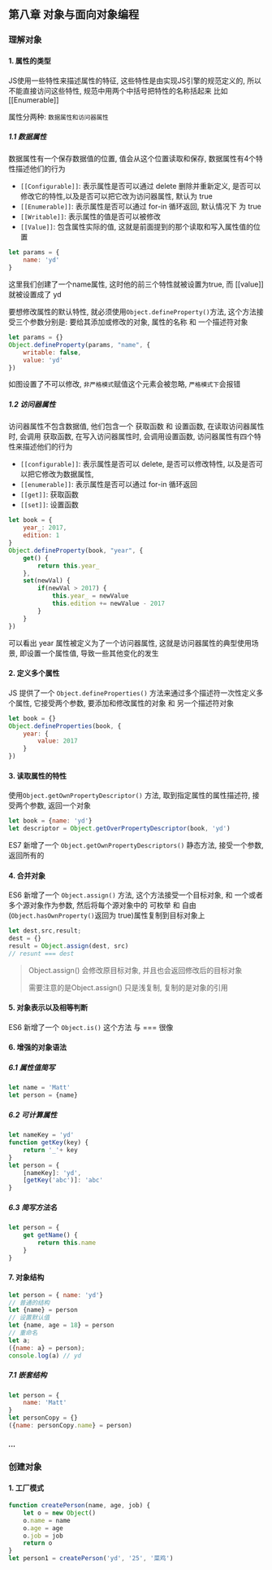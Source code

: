 ## 第八章 对象与面向对象编程

### 理解对象

#### 1. 属性的类型

JS使用一些特性来描述属性的特征, 这些特性是由实现JS引擎的规范定义的, 所以不能直接访问这些特性, 规范中用两个中括号把特性的名称括起来 比如 [[Enumerable]]

属性分两种: `数据属性和访问器属性`

##### 1.1 数据属性

数据属性有一个保存数据值的位置, 值会从这个位置读取和保存, 数据属性有4个特性描述他们的行为

+ `[[Configurable]]`: 表示属性是否可以通过 delete 删除并重新定义, 是否可以修改它的特性,以及是否可以把它改为访问器属性, 默认为 true
+ `[[Enumerable]]`: 表示属性是否可以通过 for-in 循环返回, 默认情况下 为 true
+ `[[Writable]]`: 表示属性的值是否可以被修改
+ `[[Value]]`: 包含属性实际的值, 这就是前面提到的那个读取和写入属性值的位置

```javascript
let params = {
    name: 'yd'
}
```

这里我们创建了一个name属性, 这时他的前三个特性就被设置为true, 而 [[value]] 就被设置成了 yd

要想修改属性的默认特性, 就必须使用`Object.defineProperty()`方法, 这个方法接受三个参数分别是: 要给其添加或修改的对象,  属性的名称 和 一个描述符对象

```javascript
let params = {}
Object.defineProperty(params, "name", {
    writable: false,
    value: 'yd'
})
```

如图设置了不可以修改, `非严格模式`赋值这个元素会被忽略, `严格模式下`会报错

##### 1.2 访问器属性

访问器属性不包含数据值, 他们包含一个 获取函数 和 设置函数, 在读取访问器属性时, 会调用 获取函数, 在写入访问器属性时, 会调用设置函数, 访问器属性有四个特性来描述他们的行为

+ `[[configurable]]`: 表示属性是否可以 delete, 是否可以修改特性, 以及是否可以把它修改为数据属性, 
+ `[[enumerable]]`: 表示属性是否可以通过 for-in 循环返回
+ `[[get]]`: 获取函数
+ `[[set]]`: 设置函数

```javascript
let book = {
    year_: 2017,
    edition: 1
}
Object.defineProperty(book, "year", {
    get() {
        return this.year_
    },
    set(newVal) {
        if(newVal > 2017) {
            this.year_ = newValue
            this.edition += newValue - 2017
        }
    }
})
```

可以看出 year 属性被定义为了一个访问器属性, 这就是访问器属性的典型使用场景, 即设置一个属性值, 导致一些其他变化的发生

#### 2. 定义多个属性

JS 提供了一个 `Object.defineProperties()` 方法来通过多个描述符一次性定义多个属性, 它接受两个参数, 要添加和修改属性的对象 和 另一个描述符对象

```javascript
let book = {}
Object.defineProperties(book, {
    year: {
        value: 2017
    }
})
```

#### 3. 读取属性的特性

使用`Object.getOwnPropertyDescriptor()` 方法, 取到指定属性的属性描述符, 接受两个参数, 返回一个对象

```javascript
let book = {name: 'yd'}
let descriptor = Object.getOverPropertyDescriptor(book, 'yd')
```

ES7 新增了一个 `Object.getOwnPropertyDescriptors()` 静态方法, 接受一个参数,返回所有的

#### 4. 合并对象

ES6 新增了一个 `Object.assign()` 方法, 这个方法接受一个目标对象, 和 一个或者多个源对象作为参数, 然后将每个源对象中的 可枚举 和 自由(`Object.hasOwnProperty()`返回为 true)属性复制到目标对象上

```javascript
let dest,src,result;
dest = {}
result = Object.assign(dest, src)
// resunt === dest
```

> Object.assign() 会修改原目标对象, 并且也会返回修改后的目标对象 
>
> 需要注意的是Object.assign() 只是浅复制, 复制的是对象的引用

#### 5. 对象表示以及相等判断

ES6 新增了一个 `Object.is()` 这个方法 与 === 很像



#### 6. 增强的对象语法

##### 6.1 属性值简写

```javascript
let name = 'Matt'
let person = {name}
```

##### 6.2 可计算属性

```javascript
let nameKey = 'yd'
function getKey(key) {
    return '_'+ key
}
let person = {
    [nameKey]: 'yd',
    [getKey('abc')]: 'abc'
}
```

##### 6.3 简写方法名

```javascript
let person = {
    get getName() {
        return this.name
    }
}
```

#### 7. 对象结构

```javascript
let person = { name: 'yd'}
// 普通的结构
let {name} = person
// 设置默认值
let {name, age = 18} = person
// 重命名
let a;
({name: a} = person);
console.log(a) // yd
```

##### 7.1 嵌套结构

```javascript
let person = {
    name: 'Matt'
}
let personCopy = {}
({name: personCopy.name} = person) 
```

##### ...



### 创建对象

#### 1. 工厂模式

```javascript
function createPerson(name, age, job) {
    let o = new Object()
    o.name = name
    o.age = age
    o.job = job
    return o
}
let person1 = createPerson('yd', '25', '菜鸡')
```




